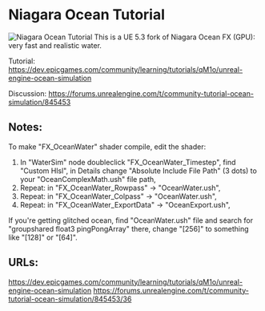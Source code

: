 # Niagara Ocean Tutorial
![Niagara Ocean Tutorial](https://ue-cdn.artstation.com/imgproxy/1kSRVkbimokkNDxfTFPOSonku4DPuw5wxHV2WwJcM5o/filename:OceanTutorial_Banner.png/resizing_type:fill/width:1600/height:200/aHR0cHM6Ly9kMWl2N2RiNDR5aGd4bi5jbG91ZGZyb250Lm5ldC9pbWFnZXMvMjc3ZmU4NTgtNTZlNS00NjE4LWEyYmYtYWRhNDA3YzljYmIwL29jZWFudHV0b3JpYWxfYmFubmVyLnBuZw)
This is a UE 5.3 fork of Niagara Ocean FX (GPU): very fast and realistic water.

Tutorial: https://dev.epicgames.com/community/learning/tutorials/qM1o/unreal-engine-ocean-simulation

Discussion: https://forums.unrealengine.com/t/community-tutorial-ocean-simulation/845453

## Notes:
To make "FX_OceanWater" shader compile, edit the shader:

1. In "WaterSim" node doubleclick "FX_OceanWater_Timestep", find "Custom Hlsl", in Details change "Absolute Include File Path" (3 dots) to your "OceanComplexMath.ush" file path,
2. Repeat: in  "FX_OceanWater_Rowpass" -> "OceanWater.ush",
3. Repeat: in "FX_OceanWater_Colpass" -> "OceanWater.ush",
4. Repeat: in "FX_OceanWater_ExportData" -> "OceanExport.ush",

If you're getting glitched ocean, find "OceanWater.ush" file
 and search for "groupshared float3 pingPongArray" there,
change "[256]" to something like "[128]" or "[64]".

## URLs:
https://dev.epicgames.com/community/learning/tutorials/qM1o/unreal-engine-ocean-simulation
https://forums.unrealengine.com/t/community-tutorial-ocean-simulation/845453/36
